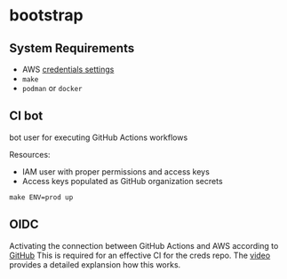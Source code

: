 # bootstrap

## System Requirements

* AWS [credentials settings][1]
* `make`
* `podman` or `docker`

## CI bot

bot user for executing GitHub Actions workflows

Resources:

* IAM user with proper permissions and access keys
* Access keys populated as GitHub organization secrets

```shell
make ENV=prod up
```

## OIDC

Activating the connection between GitHub Actions and AWS according to [GitHub][1]
This is required for an effective CI for the creds repo.
The [video][2] provides a detailed explansion how this works.

[1]: https://docs.aws.amazon.com/cli/latest/userguide/cli-configure-files.html

[2]: https://youtu.be/k2Tv-EJl7V4
